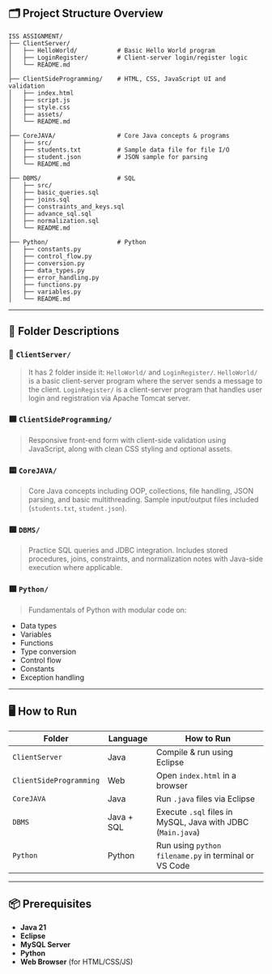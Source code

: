 ## 🗂️ Project Structure Overview

```
ISS ASSIGNMENT/
├── ClientServer/             
│   ├── HelloWorld/           # Basic Hello World program
│   ├── LoginRegister/        # Client-server login/register logic
│   └── README.md
│
├── ClientSideProgramming/    # HTML, CSS, JavaScript UI and validation
│   ├── index.html
│   ├── script.js
│   ├── style.css
│   ├── assets/              
│   └── README.md
│
├── CoreJAVA/                 # Core Java concepts & programs
│   ├── src/
│   ├── students.txt          # Sample data file for file I/O
│   ├── student.json          # JSON sample for parsing
│   └── README.md
│
├── DBMS/                     # SQL 
│   ├── src/
│   ├── basic_queries.sql
│   ├── joins.sql
│   ├── constraints_and_keys.sql
│   ├── advance_sql.sql
│   ├── normalization.sql
│   └── README.md
│
├── Python/                   # Python 
│   ├── constants.py
│   ├── control_flow.py
│   ├── conversion.py
│   ├── data_types.py
│   ├── error_handling.py
│   ├── functions.py
│   ├── variables.py
│   └── README.md
```

---

## 📁 Folder Descriptions

### 🔴 `ClientServer/`

> It has 2 folder inside it: `HelloWorld/` and `LoginRegister/`. `HelloWorld/` is a basic client-server program where the server sends a message to the client. `LoginRegister/` is a client-server program that handles user login and registration via Apache Tomcat server.

### 🟦 `ClientSideProgramming/`

> Responsive front-end form with client-side validation using JavaScript, along with clean CSS styling and optional assets.

### 🟨 `CoreJAVA/`

> Core Java concepts including OOP, collections, file handling, JSON parsing, and basic multithreading. Sample input/output files included (`students.txt`, `student.json`).

### 🟪 `DBMS/`

> Practice SQL queries and JDBC integration. Includes stored procedures, joins, constraints, and normalization notes with Java-side execution where applicable.

### 🟩 `Python/`

> Fundamentals of Python with modular code on:

* Data types
* Variables
* Functions
* Type conversion
* Control flow
* Constants
* Exception handling

---

## 🖥️ How to Run

| Folder                  | Language   | How to Run                                                  |
| ----------------------- | ---------- | ----------------------------------------------------------- |
| `ClientServer`          | Java       | Compile & run using Eclipse                                 |
| `ClientSideProgramming` | Web        | Open `index.html` in a browser                              |
| `CoreJAVA`              | Java       | Run `.java` files via Eclipse                               |
| `DBMS`                  | Java + SQL | Execute `.sql` files in MySQL, Java with JDBC (`Main.java`) |
| `Python`                | Python     | Run using `python filename.py` in terminal or VS Code       |

---

## 📦 Prerequisites

* **Java 21**
* **Eclipse**
* **MySQL Server** 
* **Python**
* **Web Browser** (for HTML/CSS/JS)

